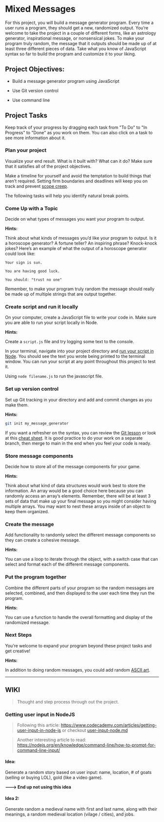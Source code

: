 # Mixed Messages

For this project, you will build a message generator program. Every time a user runs a program, they should get a new, randomized output. You’re welcome to take the project in a couple of different forms, like an astrology generator, inspirational message, or nonsensical jokes. To make your program truly random, the message that it outputs should be made up of at least three different pieces of data. Take what you know of JavaScript syntax so far to build the program and customize it to your liking.

## Project Objectives:

* Build a message generator program using JavaScript

* Use Git version control

* Use command line

## Project Tasks

Keep track of your progress by dragging each task from "To Do" to "In Progress" to "Done" as you work on them. You can also click on a task to see more information about it.

### Plan your project

Visualize your end result. What is it built with? What can it do? Make sure that it satisfies all of the project objectives.

Make a timeline for yourself and avoid the temptation to build things that aren’t required. Setting firm boundaries and deadlines will keep you on track and prevent [scope creep](https://en.wikipedia.org/wiki/Scope_creep).

The following tasks will help you identify natural break points.

### Come Up with a Topic

Decide on what types of messages you want your program to output.

**Hints:**

Think about what kinds of messages you’d like your program to output. Is it a horoscope generator? A fortune teller? An inspiring phrase? Knock-knock jokes? Here’s an example of what the output of a horoscope generator could look like:

```
Your sign is sun.

You are having good luck. 

You should: "trust no one"
```

Remember, to make your program truly random the message should really be made up of multiple strings that are output together.

### Create script and run it locally

On your computer, create a JavaScript file to write your code in. Make sure you are able to run your script locally in Node.

**Hints:**

Create a `script.js` file and try logging some text to the console.

In your terminal, navigate into your project directory and [run your script in Node](https://www.codecademy.com/articles/what-is-node). You should see the text you wrote being printed to the terminal window. You can run your script at any point throughout this project to test it.

Using `node filename.js` to run the javascript file.

### Set up version control

Set up Git tracking in your directory and add and commit changes as you make them.

**Hints:**

```bash
git init my_message_generator
```

If you want a refresher on the syntax, you can review the [Git lesson](https://www.codecademy.com/paths/full-stack-engineer-career-path/tracks/fscp-git-and-github-part-i/modules/fecp-introduction-to-git/lessons/git-workflow/exercises/git-generalizations) or look at this [cheat sheet](https://education.github.com/git-cheat-sheet-education.pdf). It is good practice to do your work on a separate branch, then merge to main in the end when you feel your code is ready.

### Store message components

Decide how to store all of the message components for your game.

**Hints:**

Think about what kind of data structures would work best to store the information. An array would be a good choice here because you can randomly access an array’s elements. Remember, there will be at least 3 sets of data that make up your final message so you might consider having multiple arrays. You may want to nest these arrays inside of an object to keep them organized.

### Create the message

Add functionality to randomly select the different message components so they can create a cohesive message.

**Hints:** 

You can use a loop to iterate through the object, with a switch case that can select and format each of the different message components.

### Put the program together

Combine the different parts of your program so the random messages are selected, combined, and then displayed to the user each time they run the program.

**Hints:**

You can use a function to handle the overall formatting and display of the randomized message.

### Next Steps

You’re welcome to expand your program beyond these project tasks and get creative!

**Hints:**

In addition to doing random messages, you could add random [ASCII art](https://en.wikipedia.org/wiki/ASCII_art).

----

## WIKI

> Thought and step process through out the project.

### Getting user input in NodeJS

> Following this article: https://www.codecademy.com/articles/getting-user-input-in-node-js or checkout [user-input-node.md](01-javascript\mixed-messages\user-input-node.md)

> Another interesting article to read: https://nodejs.org/en/knowledge/command-line/how-to-prompt-for-command-line-input/

#### Idea:

Generate a random story based on user input: name, location, # of goats (selling or buying LOL), gold (like a video game).

**---> End up not using this idea**

#### Idea 2:

Generate random a medieval name with first and last name, along with their meanings, a random medieval location (vilage / cities), and jobs.
